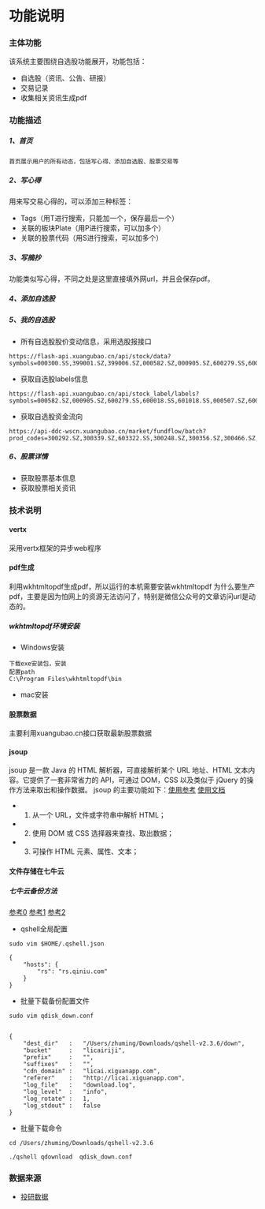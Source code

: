 # 功能说明
### 主体功能
该系统主要围绕自选股功能展开，功能包括：
+ 自选股（资讯、公告、研报）
+ 交易记录
+ 收集相关资讯生成pdf
### 功能描述
##### 1、首页
```
首页展示用户的所有动态，包括写心得、添加自选股、股票交易等
```
##### 2、写心得
用来写交易心得的，可以添加三种标签：
+ Tags（用T进行搜索，只能加一个，保存最后一个）
+ 关联的板块Plate（用P进行搜索，可以加多个）
+ 关联的股票代码（用S进行搜索，可以加多个）
##### 3、写摘抄
功能类似写心得，不同之处是这里直接填外网url，并且会保存pdf。
##### 4、添加自选股

##### 5、我的自选股
+ 所有自选股股价变动信息，采用选股报接口
```
https://flash-api.xuangubao.cn/api/stock/data?symbols=000300.SS,399001.SZ,399006.SZ,000582.SZ,000905.SZ,600279.SS,600018.SS,601018.SS,000507.SZ,600190.SS,600017.SS,600317.SS,601000.SS,000088.SZ,601880.SS,601008.SS,002040.SZ,600717.SS,601228.SS,601298.SS,001872.SZ,601326.SS&fields=symbol,stock_chi_name,change_percent,price,turnover_ratio,non_restricted_capital,total_capital,per,limit_up_days,last_limit_up,limit_status,nearly_new_acc_pcp&strict=true
```
+ 获取自选股labels信息
```
https://flash-api.xuangubao.cn/api/stock_label/labels?symbols=000582.SZ,000905.SZ,600279.SS,600018.SS,601018.SS,000507.SZ,600190.SS,600017.SS,600317.SS,601000.SS,000088.SZ,601880.SS,601008.SS,002040.SZ,601326.SS,601298.SS,601228.SS,600717.SS,001872.SZ
```
+ 获取自选股资金流向
```
https://api-ddc-wscn.xuangubao.cn/market/fundflow/batch?prod_codes=300292.SZ,300339.SZ,603322.SS,300248.SZ,300356.SZ,300466.SZ,688080.SS,600718.SS,600804.SS,002089.SZ,002757.SZ,300213.SZ,300249.SZ,300050.SZ,300166.SZ,300353.SZ,603083.SS,300660.SZ,600845.SS,300052.SZ,300287.SZ,300307.SZ,300448.SZ,300310.SZ,300504.SZ,600589.SS,002121.SZ,002261.SZ,002559.SZ,300017.SZ,300687.SZ,603803.SS,002049.SZ,002313.SZ,300232.SZ,300370.SZ,300730.SZ,000530.SZ,002528.SZ,300384.SZ,300638.SZ,000711.SZ,000851.SZ,002152.SZ,300036.SZ,600064.SS,002439.SZ,300183.SZ,300552.SZ,300682.SZ,000977.SZ,002421.SZ,300113.SZ,300597.SZ,000034.SZ,000793.SZ,600756.SS,300175.SZ,002169.SZ,002642.SZ,002929.SZ,300020.SZ,300645.SZ,000063.SZ,002184.SZ,002335.SZ,300157.SZ,000971.SZ,300212.SZ,300496.SZ,300738.SZ,002123.SZ,300360.SZ,300514.SZ,300603.SZ&day_count=5
```
##### 6、股票详情
+ 获取股票基本信息
+ 获取股票相关资讯

### 技术说明
#### vertx
采用vertx框架的异步web程序

#### pdf生成
利用wkhtmltopdf生成pdf，所以运行的本机需要安装wkhtmltopdf
为什么要生产pdf，主要是因为怕网上的资源无法访问了，特别是微信公众号的文章访问url是动态的。
##### wkhtmltopdf环境安装
+ Windows安装
```
下载exe安装包，安装
配置path
C:\Program Files\wkhtmltopdf\bin
```
+ mac安装
#### 股票数据
主要利用xuangubao.cn接口获取最新股票数据

#### jsoup
jsoup 是一款 Java 的 HTML 解析器，可直接解析某个 URL 地址、HTML 文本内容。它提供了一套非常省力的 API，可通过 DOM，CSS 以及类似于 jQuery 的操作方法来取出和操作数据。
jsoup 的主要功能如下：[使用参考](https://www.ibm.com/developerworks/cn/java/j-lo-jsouphtml/)
[使用文档](https://www.open-open.com/jsoup/)

+ 1. 从一个 URL，文件或字符串中解析 HTML；
+ 2. 使用 DOM 或 CSS 选择器来查找、取出数据；

+ 3. 可操作 HTML 元素、属性、文本；


#### 文件存储在七牛云
##### 七牛云备份方法
[参考0](https://www.laozuo.org/11195.html)
[参考1](https://github.com/qiniu/qshell/blob/master/docs/qdownload.md)
[参考2](https://developer.qiniu.com/kodo/tools/1302/qshell)
+ qshell全局配置
```
sudo vim $HOME/.qshell.json

{
    "hosts": {
        "rs": "rs.qiniu.com"
    }
}
```
+ 批量下载备份配置文件
```
sudo vim qdisk_down.conf


{
    "dest_dir"   :   "/Users/zhuming/Downloads/qshell-v2.3.6/down",
    "bucket"     :   "licairiji",
    "prefix"     :   "",
    "suffixes"   :   "",
    "cdn_domain" :   "licai.xiguanapp.com",
    "referer"    :   "http://licai.xiguanapp.com",
    "log_file"   :   "download.log",
    "log_level"  :   "info",
    "log_rotate" :   1,
    "log_stdout" :   false
}

```
+ 批量下载命令
```
cd /Users/zhuming/Downloads/qshell-v2.3.6

./qshell qdownload  qdisk_down.conf 
```

### 数据来源
+ [投研数据](https://robo.datayes.com/v2/fastreport/company?subType=%E4%B8%8D%E9%99%90&induName=)
